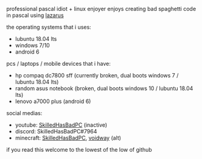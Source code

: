professional pascal idiot + linux enjoyer
enjoys creating bad spaghetti code in pascal using [lazarus](https://www.lazarus-ide.org/)
  
the operating systems that i uses:
 - lubuntu 18.04 lts
 - windows 7/10
 - android 6

pcs / laptops / mobile devices that i have:
 - hp compaq dc7800 sff (currently broken, dual boots windows 7 / lubuntu 18.04 lts)
 - random asus notebook (broken, dual boots windows 10 / lubuntu 18.04 lts)
 - lenovo a7000 plus (android 6)

social medias:
 - youtube: [SkilledHasBadPC](https://youtube.com/channel/UC2SUxigk_uSUbojfRu9pBYQ) (inactive)
 - discord: SkilledHasBadPC#7964
 - minecraft: [SkilledHasBadPC](https://namemc.com/SkilledHasBadPC), [voidway](https://namemc.com/voidway) (alt)

if you read this
welcome to the lowest of the low of github

